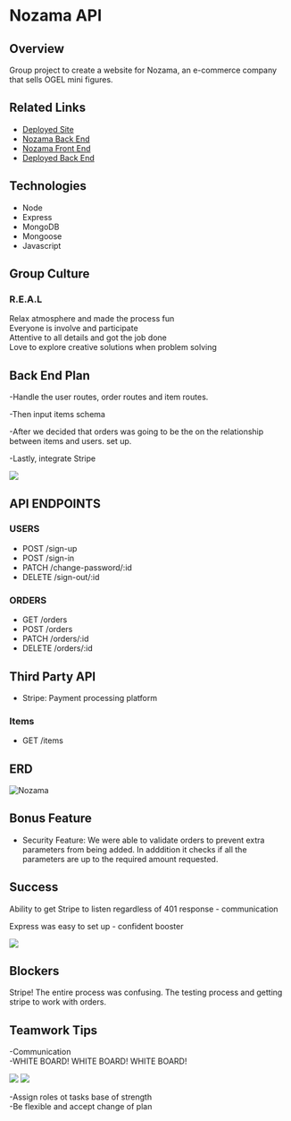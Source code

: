 # Nozama API

## Overview
Group project to create a website for Nozama, an e-commerce company that sells OGEL mini figures.

## Related Links
- [Deployed Site](https://ga-team-project.github.io/nozama_client/ "Nozama Deployed Site")
- [Nozama Back End](https://github.com/GA-Team-Project/nozama_client "Nozama Back End")
- [Nozama Front End](https://github.com/GA-Team-Project/nozama-api "Nozama Back End")
- [Deployed Back End](https://afternoon-coast-29423.herokuapp.com/ "Nozama Deployed Back End")

## Technologies
- Node
- Express
- MongoDB
- Mongoose 
- Javascript

## Group Culture
### R.E.A.L <br>

Relax atmosphere and made the process fun  <br>
Everyone is involve and participate <br>
Attentive to all details and got the job done <br>
Love to explore creative solutions when problem solving 

## Back End Plan
-Handle the user routes, order routes and item routes. <br>

-Then input items schema <br>

 -After we decided that orders was going to be the on the relationship  between items and users.  set up.<br>

 -Lastly, integrate Stripe

 <img src='./IMG/20180807_140703.jpg'>


## API ENDPOINTS
### USERS
- POST /sign-up
- POST /sign-in
- PATCH /change-password/:id
- DELETE /sign-out/:id

### ORDERS
- GET /orders
- POST /orders
- PATCH /orders/:id
- DELETE /orders/:id

## Third Party API
- Stripe: Payment processing platform

### Items
- GET /items


## ERD
![Nozama](https://i.imgur.com/vp66y8Q.jpg)

## Bonus Feature
- Security Feature: We were able to validate orders to prevent extra parameters from being added. In adddition it checks if all the parameters are up to the required amount requested. 

## Success
Ability to get Stripe to listen regardless of 401 response - communication <br>

Express was easy to set up - confident booster <br>

<img src='./IMG/20180808_155916.jpg'>


## Blockers
Stripe! The entire process was confusing. The testing process and getting stripe to work with orders.

## Teamwork Tips
-Communication <br>
-WHITE BOARD! WHITE BOARD! WHITE BOARD!<br>

<img src='./IMG/20180808_165018.jpg'>
<img src='./IMG/20180809_131440.jpg'>


-Assign roles ot tasks base of strength<br>
-Be flexible and accept change of plan <br>

